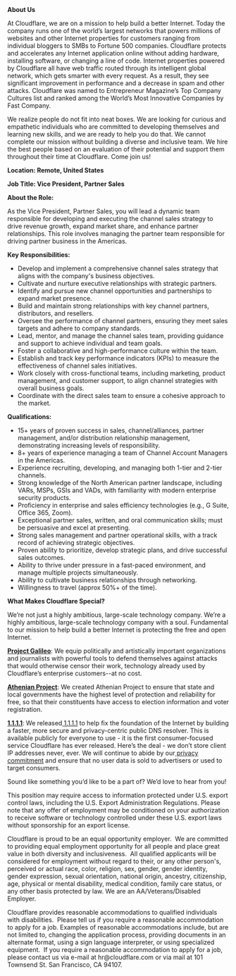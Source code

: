 <div class="content-intro">
	<div><strong>About Us</strong></div>
	<div>
		<p>At Cloudflare, we are on a mission to help build a better Internet. Today the company runs one of the world’s largest networks that powers millions of websites and other Internet properties for customers ranging from individual bloggers to SMBs to Fortune 500 companies. Cloudflare protects and accelerates any Internet application online without adding hardware, installing software, or changing a line of code. Internet properties powered by Cloudflare all have web traffic routed through its intelligent global network, which gets smarter with every request. As a result, they see significant improvement in performance and a decrease in spam and other attacks. Cloudflare was named to Entrepreneur Magazine’s Top Company Cultures list and ranked among the World’s Most Innovative Companies by Fast Company.&nbsp;</p>
		<p><span style="font-weight: 400;">We realize people do not fit into neat boxes. We are looking for curious and empathetic individuals who are committed to developing themselves and learning new skills, and we are ready to help you do that. We cannot complete our mission without building a diverse and inclusive team. We hire the best people based on an evaluation of their potential and support them throughout their time at Cloudflare. Come join us!&nbsp;</span></p>
	</div>
</div>
<p><strong>Location: Remote, United States</strong></p>
<p><strong>Job Title: Vice President, Partner Sales</strong></p>
<p><strong>About the Role:</strong></p>
<p>As the Vice President, Partner Sales, you will lead a dynamic team responsible for developing and executing the channel sales strategy to drive revenue growth, expand market share, and enhance partner relationships. This role involves managing the partner team responsible for driving partner business in the Americas.&nbsp;&nbsp;</p>
<p><strong>Key Responsibilities:</strong></p>
<ul>
	<li>Develop and implement a comprehensive channel sales strategy that aligns with the company's business objectives.</li>
	<li>Cultivate and nurture executive relationships with strategic partners.</li>
	<li>Identify and pursue new channel opportunities and partnerships to expand market presence.</li>
	<li>Build and maintain strong relationships with key channel partners, distributors, and resellers.</li>
	<li>Oversee the performance of channel partners, ensuring they meet sales targets and adhere to company standards.</li>
	<li>Lead, mentor, and manage the channel sales team, providing guidance and support to achieve individual and team goals.</li>
	<li>Foster a collaborative and high-performance culture within the team.</li>
	<li>Establish and track key performance indicators (KPIs) to measure the effectiveness of channel sales initiatives.</li>
	<li>Work closely with cross-functional teams, including marketing, product management, and customer support, to align channel strategies with overall business goals.</li>
	<li>Coordinate with the direct sales team to ensure a cohesive approach to the market.</li>
</ul>
<p><strong>Qualifications:</strong></p>
<ul>
	<li>15+ years of proven success in sales, channel/alliances, partner management, and/or distribution relationship management, demonstrating increasing levels of responsibility.&nbsp;&nbsp;</li>
	<li>8+ years of experience managing a team of Channel Account Managers in the Americas.&nbsp;</li>
	<li>Experience recruiting, developing, and managing both 1-tier and 2-tier channels.</li>
	<li>Strong knowledge of the North American partner landscape, including VARs, MSPs, GSIs and VADs, with familiarity with modern enterprise security products.</li>
	<li>Proficiency in enterprise and sales efficiency technologies (e.g., G Suite, Office 365, Zoom).</li>
	<li>Exceptional partner sales, written, and oral communication skills; must be persuasive and excel at presenting.</li>
	<li>Strong sales management and partner operational skills, with a track record of achieving strategic objectives.</li>
	<li>Proven ability to prioritize, develop strategic plans, and drive successful sales outcomes.</li>
	<li>Ability to thrive under pressure in a fast-paced environment, and manage multiple projects simultaneously.</li>
	<li>Ability to cultivate business relationships through networking.</li>
	<li>Willingness to travel (approx 50%+ of the time).</li>
</ul>
<div class="content-conclusion">
	<p><strong>What Makes Cloudflare Special?</strong></p>
	<p><span style="font-weight: 400;">We’re not just a highly ambitious, large-scale technology company. We’re a highly ambitious, large-scale technology company with a soul. Fundamental to our mission to help build a better Internet is protecting the free and open Internet.</span></p>
	<p><a href="https://blog.cloudflare.com/protecting-free-expression-online/"><strong>Project Galileo</strong></a><span style="font-weight: 400;">: We equip politically and artistically important organizations and journalists with powerful tools to defend themselves against attacks that would otherwise censor their work, technology already used by Cloudflare’s enterprise customers--at no cost.</span></p>
	<p><strong><a href="https://www.cloudflare.com/athenian/">Athenian Project</a></strong><span style="font-weight: 400;">: We created Athenian Project to ensure that state and local governments have the highest level of protection and reliability for free, so that their constituents have access to election information and voter registration.</span></p>
	<p><a href="https://1.1.1.1/"><strong>1.1.1.1</strong></a><span style="font-weight: 400;">: We released</span><a href="https://1.1.1.1/"> <span style="font-weight: 400;">1.1.1.1</span></a><span style="font-weight: 400;"> to help fix the foundation of the Internet by building a faster, more secure and privacy-centric public DNS resolver. This is available publicly for everyone to use - it is the first consumer-focused service Cloudflare has ever released. Here’s the deal - we don’t store client IP addresses never, ever. We will continue to abide by our</span><a href="https://developers.cloudflare.com/1.1.1.1/privacy/public-dns-resolver"> privacy commitment</a><span style="font-weight: 400;"> and ensure that no user data is sold to advertisers or used to target consumers.</span></p>
	<p><span style="font-weight: 400;">Sound like something you’d like to be a part of? We’d love to hear from you!</span></p>
	<p><span style="font-weight: 400;">This position may require access to information protected under U.S. export control laws, including the U.S. Export Administration Regulations. Please note that any offer of employment may be conditioned on your authorization to receive software or technology controlled under these U.S. export laws without sponsorship for an export license.</span></p>
	<p><span style="font-weight: 400;">Cloudflare is proud to be an equal opportunity employer. &nbsp;We are committed to providing equal employment opportunity for all people and place great value in both diversity and inclusiveness. &nbsp;All qualified applicants will be considered for employment without regard to their, or any other person's, perceived or actual</span> <span style="font-weight: 400;">race, color, religion, sex, gender, gender identity, gender expression, sexual orientation, national origin, ancestry, citizenship, age, physical or mental disability, medical condition, family care status, or any other basis protected by law. </span><span style="font-weight: 400;">We are an AA/Veterans/Disabled Employer.</span></p>
	<p><span style="font-weight: 400;">Cloudflare provides reasonable accommodations to qualified individuals with disabilities. &nbsp;Please tell us if you require a reasonable accommodation to apply for a job. Examples of reasonable accommodations include, but are not limited to, changing the application process, providing documents in an alternate format, using a sign language interpreter, or using specialized equipment. &nbsp;If you require a reasonable accommodation to apply for a job, please contact us via e-mail at </span><span style="font-weight: 400;">hr@cloudflare.com</span><span style="font-weight: 400;"> or via mail at 101 Townsend St. San Francisco, CA 94107.</span></p>
</div>
